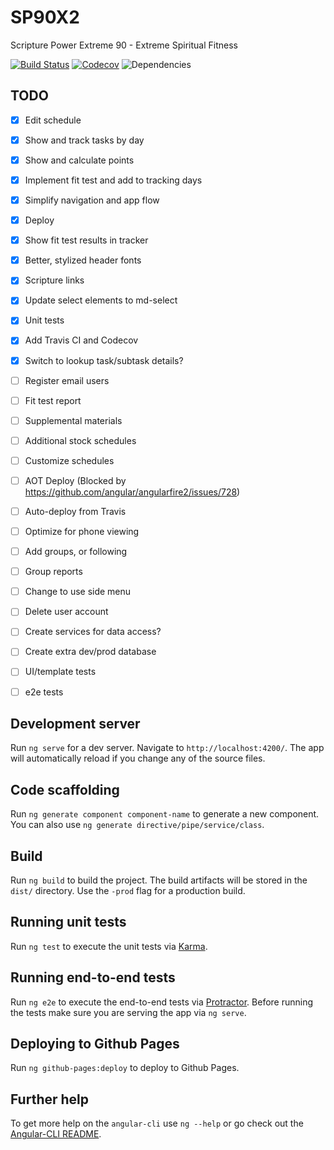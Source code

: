 # SP90X2

Scripture Power Extreme 90 - Extreme Spiritual Fitness

[![Build Status](https://travis-ci.org/bradyisom/sp90x2.svg?branch=master)](https://travis-ci.org/bradyisom/sp90x2)
[![Codecov](https://img.shields.io/codecov/c/github/bradyisom/sp90x2.svg)](https://codecov.io/gh/bradyisom/sp90x2)
![Dependencies](https://david-dm.org/bradyisom/sp90x2.svg)

## TODO

- [x] Edit schedule
- [x] Show and track tasks by day
- [x] Show and calculate points
- [x] Implement fit test and add to tracking days
- [x] Simplify navigation and app flow
- [x] Deploy
- [x] Show fit test results in tracker
- [x] Better, stylized header fonts
- [x] Scripture links
- [x] Update select elements to md-select
- [x] Unit tests
- [x] Add Travis CI and Codecov
- [x] Switch to lookup task/subtask details?
- [ ] Register email users
- [ ] Fit test report
- [ ] Supplemental materials
- [ ] Additional stock schedules
- [ ] Customize schedules
- [ ] AOT Deploy (Blocked by https://github.com/angular/angularfire2/issues/728)
- [ ] Auto-deploy from Travis
- [ ] Optimize for phone viewing
- [ ] Add groups, or following
- [ ] Group reports
- [ ] Change to use side menu
- [ ] Delete user account
- [ ] Create services for data access?
- [ ] Create extra dev/prod database
- [ ] UI/template tests
- [ ] e2e tests


## Development server
Run `ng serve` for a dev server. Navigate to `http://localhost:4200/`. The app will automatically reload if you change any of the source files.

## Code scaffolding

Run `ng generate component component-name` to generate a new component. You can also use `ng generate directive/pipe/service/class`.

## Build

Run `ng build` to build the project. The build artifacts will be stored in the `dist/` directory. Use the `-prod` flag for a production build.

## Running unit tests

Run `ng test` to execute the unit tests via [Karma](https://karma-runner.github.io).

## Running end-to-end tests

Run `ng e2e` to execute the end-to-end tests via [Protractor](http://www.protractortest.org/). 
Before running the tests make sure you are serving the app via `ng serve`.

## Deploying to Github Pages

Run `ng github-pages:deploy` to deploy to Github Pages.

## Further help

To get more help on the `angular-cli` use `ng --help` or go check out the [Angular-CLI README](https://github.com/angular/angular-cli/blob/master/README.md).
